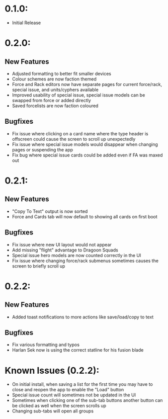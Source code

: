 # 0.1.0:
 - Initial Release

# 0.2.0:
 ## New Features
 - Adjusted formatting to better fit smaller devices
 - Colour schemes are now faction themed
 - Force and Rack editors now have separate pages for current force/rack, special issue, and units/cyphers available
 - Improved usability of special issue, special issue models can be swapped from force or added directly
 - Saved forcelists are now faction coloured
 ## Bugfixes
 - Fix issue where clicking on a card name where the type header is offscreen could cause the screen to scroll up unexpectedly
 - Fix issue where special issue models would disappear when changing pages or suspending the app
 - Fix bug where special issue cards could be added even if FA was maxed out

 # 0.2.1:
 ## New Features
 - "Copy To Text" output is now sorted
 - Force and Cards tab will now default to showing all cards on first boot
 ## Bugfixes
 - Fix issue where new UI layout would not appear
 - Add missing "flight" advantage to Dragoon Squads
 - Special issue hero models are now counted correctly in the UI
 - Fix issue where changing force/rack submenus sometimes causes the screen to briefly scroll up

 # 0.2.2:
 ## New Features
 - Added toast notifications to more actions like save/load/copy to text
 ## Bugfixes
 - Fix various formatting and typos
 - Harlan Sek now is using the correct statline for his fusion blade

# Known Issues (0.2.2):
 - On initial install, when saving a list for the first time you may have to close and reopen the app to enable the "Load" button
 - Special issue count will sometimes not be updated in the UI
 - Sometimes when clicking one of the sub-tab buttons another button can be clicked as well when the screen scrolls up
 - Changing sub-tabs will open all groups